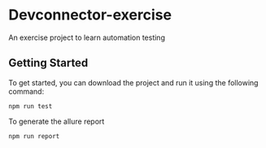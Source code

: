 # Devconnector-exercise
An exercise project to learn automation testing
## Getting Started
To get started, you can download the project and run it using the following command:
```
npm run test
```
To generate the allure report
```
npm run report
```
